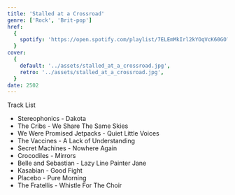 ```yaml
---
title: 'Stalled at a Crossroad'
genre: ['Rock', 'Brit-pop']
href:
  {
    spotify: 'https://open.spotify.com/playlist/7ELEmMkIrl2kYOqVcK60GO?si=659ca0561020479b',
  }
cover:
  {
    default: '../assets/stalled_at_a_crossroad.jpg',
    retro: '../assets/stalled_at_a_crossroad.jpg',
  }
date: 2502
---
```


Track List

- Stereophonics - Dakota
- The Cribs - We Share The Same Skies
- We Were Promised Jetpacks - Quiet Little Voices
- The Vaccines - A Lack of Understanding
- Secret Machines - Nowhere Again
- Crocodiles - Mirrors
- Belle and Sebastian - Lazy Line Painter Jane
- Kasabian - Good Fight
- Placebo - Pure Morning
- The Fratellis - Whistle For The Choir
